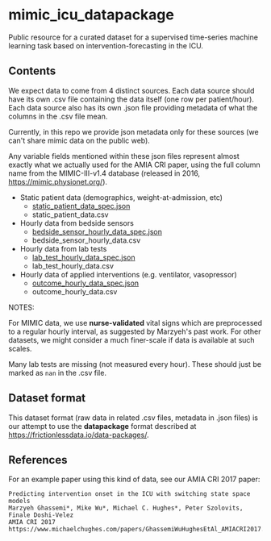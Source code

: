 # mimic_icu_datapackage

Public resource for a curated dataset for a supervised time-series machine learning task based on intervention-forecasting in the ICU.

## Contents

We expect data to come from 4 distinct sources. Each data source should have its own .csv file containing the data itself (one row per patient/hour). Each data source also has its own .json file providing metadata of what the columns in the .csv file mean.

Currently, in this repo we provide json metadata only for these sources (we can't share mimic data on the public web).

Any variable fields mentioned within these json files represent almost exactly what we actually used for the AMIA CRI paper, using the full column name from the MIMIC-III-v1.4 database (released in 2016, https://mimic.physionet.org/).

* Static patient data (demographics, weight-at-admission, etc)
    * [static_patient_data_spec.json](static_patient_data_spec.json)
    * static_patient_data.csv
* Hourly data from bedside sensors
    * [bedside_sensor_hourly_data_spec.json](bedside_sensor_hourly_data_spec.json)
    * bedside_sensor_hourly_data.csv
* Hourly data from lab tests
    * [lab_test_hourly_data_spec.json](lab_test_hourly_data_spec.json)
    * lab_test_hourly_data.csv
* Hourly data of applied interventions (e.g. ventilator, vasopressor)
    * [outcome_hourly_data_spec.json](outcome_hourly_data_spec.json)
    * outcome_hourly_data.csv

NOTES:

For MIMIC data, we use **nurse-validated** vital signs which are preprocessed to a regular hourly interval, as suggested by Marzyeh's past work. For other datasets, we might consider a much finer-scale if data is available at such scales.

Many lab tests are missing (not measured every hour). These should just be marked as `nan` in the .csv file.

## Dataset format

This dataset format (raw data in related .csv files, metadata in .json files) is our attempt to use the **datapackage** format described at https://frictionlessdata.io/data-packages/.

## References

For an example paper using this kind of data, see our AMIA CRI 2017 paper:

```
Predicting intervention onset in the ICU with switching state space models
Marzyeh Ghassemi*, Mike Wu*, Michael C. Hughes*, Peter Szolovits, Finale Doshi-Velez
AMIA CRI 2017
https://www.michaelchughes.com/papers/GhassemiWuHughesEtAl_AMIACRI2017.pdf
```


